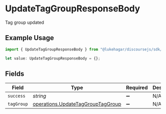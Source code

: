 # UpdateTagGroupResponseBody

Tag group updated

## Example Usage

```typescript
import { UpdateTagGroupResponseBody } from "@lukehagar/discoursejs/sdk/models/operations";

let value: UpdateTagGroupResponseBody = {};
```

## Fields

| Field                                                                                         | Type                                                                                          | Required                                                                                      | Description                                                                                   |
| --------------------------------------------------------------------------------------------- | --------------------------------------------------------------------------------------------- | --------------------------------------------------------------------------------------------- | --------------------------------------------------------------------------------------------- |
| `success`                                                                                     | *string*                                                                                      | :heavy_minus_sign:                                                                            | N/A                                                                                           |
| `tagGroup`                                                                                    | [operations.UpdateTagGroupTagGroup](../../../sdk/models/operations/updatetaggrouptaggroup.md) | :heavy_minus_sign:                                                                            | N/A                                                                                           |
